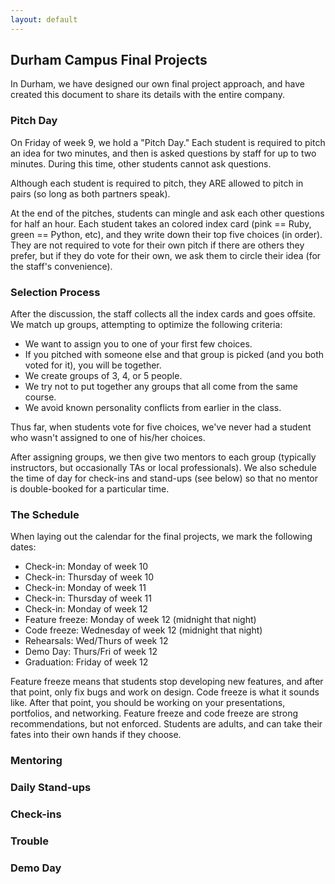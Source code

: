 ```yaml
---
layout: default
---
```


## Durham Campus Final Projects

In Durham, we have designed our own final project approach, and have created this document to share its details with the entire company.

### Pitch Day

On Friday of week 9, we hold a "Pitch Day."  Each student is required to pitch an idea for two minutes, and then is asked questions by staff for up to two minutes.  During this time, other students cannot ask questions.

Although each student is required to pitch, they ARE allowed to pitch in pairs (so long as both partners speak).

At the end of the pitches, students can mingle and ask each other questions for half an hour.  Each student takes an colored index card (pink == Ruby, green == Python, etc), and they write down their top five choices (in order).  They are not required to vote for their own pitch if there are others they prefer, but if they do vote for their own, we ask them to circle their idea (for the staff's convenience).

### Selection Process

After the discussion, the staff collects all the index cards and goes offsite.  We match up groups, attempting to optimize the following criteria:

* We want to assign you to one of your first few choices.
* If you pitched with someone else and that group is picked (and you both voted for it), you will be together.
* We create groups of 3, 4, or 5 people.
* We try not to put together any groups that all come from the same course.
* We avoid known personality conflicts from earlier in the class.

Thus far, when students vote for five choices, we've never had a student who wasn't assigned to one of his/her choices.

After assigning groups, we then give two mentors to each group (typically instructors, but occasionally TAs or local professionals).  We also schedule the time of day for check-ins and stand-ups (see below) so that no mentor is double-booked for a particular time.

### The Schedule

When laying out the calendar for the final projects, we mark the following dates:

* Check-in: Monday of week 10
* Check-in: Thursday of week 10
* Check-in: Monday of week 11
* Check-in: Thursday of week 11
* Check-in: Monday of week 12
* Feature freeze: Monday of week 12 (midnight that night)
* Code freeze: Wednesday of week 12 (midnight that night)
* Rehearsals: Wed/Thurs of week 12
* Demo Day: Thurs/Fri of week 12
* Graduation: Friday of week 12

Feature freeze means that students stop developing new features, and after that point, only fix bugs and work on design.  Code freeze is what it sounds like.  After that point, you should be working on your presentations, portfolios, and networking.  Feature freeze and code freeze are strong recommendations, but not enforced.  Students are adults, and can take their fates into their own hands if they choose.

### Mentoring

### Daily Stand-ups

### Check-ins

### Trouble

### Demo Day
